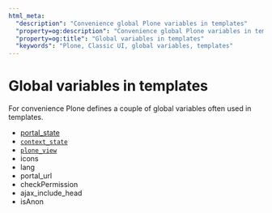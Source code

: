 ```yaml
---
html_meta:
  "description": "Convenience global Plone variables in templates"
  "property=og:description": "Convenience global Plone variables in templates"
  "property=og:title": "Global variables in templates"
  "keywords": "Plone, Classic UI, global variables, templates"
---
```


# Global variables in templates

For convenience Plone defines a couple of global variables often used in templates.

- [portal_state](backend-global-utils-portal-state-label)
- [`context_state`](backend-global-utils-context-state-label)
- [`plone_view`](backend-global-utils-plone-view-label)
- icons
- lang
- portal_url
- checkPermission
- ajax_include_head
- isAnon
